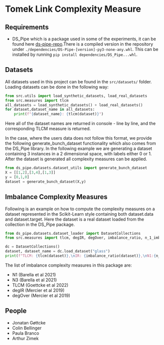 # Tomek Link Complexity Measure

## Requirements
- DS_Pipe which is a package used in some of the experiments, it can be found here [ds-pipe-repo](https://git.imada.sdu.dk/goettcke/DS_Pipe/).There is a compiled version in the repository under `./dependencies/DS-Pipe-[version]-py3-none-any.whl`. 
This can be installed by running `pip install dependencies/DS_Pipe...whl`.  

## Datasets 
All datasets used in this project can be found in the `src/datasets/` folder. 
Loading datasets can be done in the following way: 

```python
from src.utils import load_synthetic_datasets, load_real_datasets
from src.measures import tlcm
all_datasets = load_synthetic_datasets() + load_real_datasets()
for dataset,dataset_name in all_datasets: 
    print(f"{dataset_name}: {tlcm(dataset)}")
```

Here all of the dataset names are returned in console - line by line, and the corresponding TLCM measure is returned.

In the case, where the users data does not follow this format, we provide the following generate_bunch_dataset functionality which also comes from the DS\_Pipe library.  In the following example we are generating a dataset containing 3 instances in a 2 dimensional space, with labels either 0 or 1. 
After the dataset is generated all complexity measures can be applied.

```python
from ds_pipe.datasets.dataset_utils import generate_bunch_dataset 
X = [[1,2],[3,4],[1,3]]
y = [0,1,0]
dataset = generate_bunch_dataset(X,y)
```

## Imbalance Complexity Measures
Following is an example on how to compute the complexity measures on a dataset represented in the Scikit-Learn style containing both dataset.data and dataset.target. Here the dataset is a real dataset loaded from the collection in the DS\_Pipe package.
```python
from ds_pipe.datasets.dataset_loader import DatasetCollections 
from src.measures import tlcm, degIR, degOver, imbalance_ratio, n_1_imb_mean, n_3_imb_mean

dc = DatasetCollections()
dataset, dataset_name = dc.load_dataset("glass")
print(f"TLCM: {tlcm(dataset)},\nIR: {imbalance_ratio(dataset)},\nN1:{n_1_imb_mean(dataset)},\nN3: {n_3_imb_mean(dataset)}")
```
The list of imbalance complexity measures in this package are: 
- N1 (Barella et al 2021)
- N3 (Barella et al 2021)
- TLCM (Goettcke et al 2022)
- degIR (Mercier et al 2019)
- degOver (Mercier et al 2019)


##  People 
- Jonatan Gøttcke
- Colin Bellinger 
- Paula Branco
- Arthur Zimek

